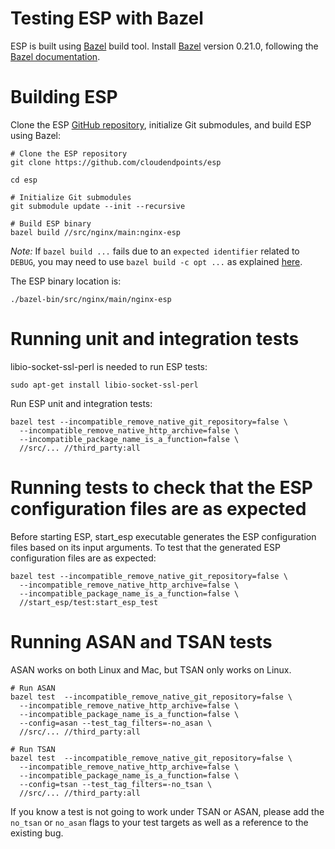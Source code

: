 # Testing ESP with Bazel #

ESP is built using [Bazel](http://bazel.io) build tool. Install
[Bazel](http://bazel.io) version 0.21.0, following the [Bazel
documentation](http://bazel.io/docs/install.html).

# Building ESP #

Clone the ESP [GitHub repository](https://github.com/cloudendpoints/esp),
initialize Git submodules, and build ESP using Bazel:

    # Clone the ESP repository
    git clone https://github.com/cloudendpoints/esp

    cd esp

    # Initialize Git submodules
    git submodule update --init --recursive

    # Build ESP binary
    bazel build //src/nginx/main:nginx-esp

*Note:* If `bazel build ...` fails due to an `expected identifier` related to
`DEBUG`, you may need to use `bazel build -c opt ...` as explained
[here](https://github.com/bazelbuild/bazel/issues/3513#issuecomment-323302132).

The ESP binary location is:

    ./bazel-bin/src/nginx/main/nginx-esp

# Running unit and integration tests #

libio-socket-ssl-perl is needed to run ESP tests:

    sudo apt-get install libio-socket-ssl-perl

Run ESP unit and integration tests:

    bazel test --incompatible_remove_native_git_repository=false \
      --incompatible_remove_native_http_archive=false \
      --incompatible_package_name_is_a_function=false \
      //src/... //third_party:all

# Running tests to check that the ESP configuration files are as expected #

Before starting ESP, start_esp executable generates the ESP configuration files based on its input arguments. To test that the
generated ESP configuration files are as expected:

    bazel test --incompatible_remove_native_git_repository=false \
      --incompatible_remove_native_http_archive=false \
      --incompatible_package_name_is_a_function=false \
      //start_esp/test:start_esp_test

# Running ASAN and TSAN tests #

ASAN works on both Linux and Mac, but TSAN only works on Linux.

    # Run ASAN
    bazel test  --incompatible_remove_native_git_repository=false \
      --incompatible_remove_native_http_archive=false \
      --incompatible_package_name_is_a_function=false \
      --config=asan --test_tag_filters=-no_asan \
      //src/... //third_party:all

    # Run TSAN
    bazel test  --incompatible_remove_native_git_repository=false \
      --incompatible_remove_native_http_archive=false \
      --incompatible_package_name_is_a_function=false \
      --config=tsan --test_tag_filters=-no_tsan \
      //src/... //third_party:all

If you know a test is not going to work under TSAN or ASAN, please add the
`no_tsan` or `no_asan` flags to your test targets as well as a reference
to the existing bug.
